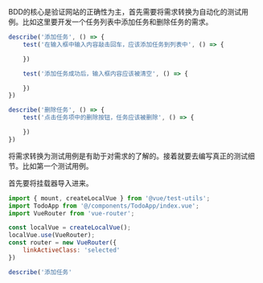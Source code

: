 BDD的核心是验证网站的正确性为主，首先需要将需求转换为自动化的测试用例。比如这里要开发一个任务列表中添加任务和删除任务的需求。

```js
describe('添加任务', () => {
    test('在输入框中输入内容敲击回车，应该添加任务到列表中', () => {

    })

    test('添加任务成功后，输入框内容应该被清空', () => {

    })
})

describe('删除任务', () => {
    test('点击任务项中的删除按钮，任务应该被删除', () => {

    })
})
```

将需求转换为测试用例是有助于对需求的了解的。接着就要去编写真正的测试细节。比如第一个测试用例。

首先要将挂载器导入进来。

```js
import { mount, createLocalVue } from '@vue/test-utils';
import TodoApp from '@/components/TodoApp/index.vue';
import VueRouter from 'vue-router';

const localVue = createLocalVue();
localVue.use(VueRouter);
const router = new VueRouter({
    linkActiveClass: 'selected'
})

describe('添加任务'